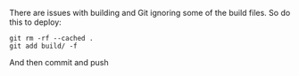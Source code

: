 There are issues with building and Git ignoring some of the build files. So do this to deploy:

```
git rm -rf --cached .
git add build/ -f   
```
And then commit and push